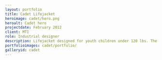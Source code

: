 ```yaml
---
layout: portfolio
title: Cadet Lifejacket
heroimage: cadet/hero.png 
heroalt: Cadet hero
projectdate: February 2012
client: MTI
role: Industrial designer
description: Lifejacket designed for youth children under 120 lbs. The requirements were a comfortable jacket for active children who kayak, sail and go general boating. The low profile design allowed for maximum mobility and comfort while maintaining safety and passing the USCG lifejacket requirements. Features includes breathable mesh-back, soft sculpted foam with cuts to allow for flexibility yet utilized as much raw material as possible, hand warming pocket, whistle, and strap management. The fabric also contains a fun screen print on top of an edgy fabric. The styling was fun and aggressive!
portfolioimages: cadet/portfolio/
galleryid: cadet
---
```

